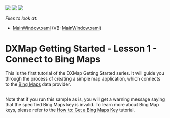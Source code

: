<!-- default badges list -->
![](https://img.shields.io/endpoint?url=https://codecentral.devexpress.com/api/v1/VersionRange/128571059/16.1.5%2B)
[![](https://img.shields.io/badge/Open_in_DevExpress_Support_Center-FF7200?style=flat-square&logo=DevExpress&logoColor=white)](https://supportcenter.devexpress.com/ticket/details/E3606)
[![](https://img.shields.io/badge/📖_How_to_use_DevExpress_Examples-e9f6fc?style=flat-square)](https://docs.devexpress.com/GeneralInformation/403183)
<!-- default badges end -->
<!-- default file list -->
*Files to look at*:

* [MainWindow.xaml](./CS/Wpf_MapControl_Lesson1/MainWindow.xaml) (VB: [MainWindow.xaml](./VB/Wpf_MapControl_Lesson1/MainWindow.xaml))
<!-- default file list end -->
# DXMap Getting Started - Lesson 1 - Connect to Bing Maps


<p>This is the first tutorial of the DXMap Getting Started series. It will guide you through the process of creating a simple map application, which connects to the <u>Bing Maps</u> data provider.</p><p><br />
Note that if you run this sample as is, you will get a warning message saying that the specified Bing Maps key is invalid. To learn more about Bing Map keys, please refer to the <a href="http://help.devexpress.com/#WPF/CustomDocument10974"><u>How to: Get a Bing Maps Key</u></a> tutorial.</p>

<br/>


